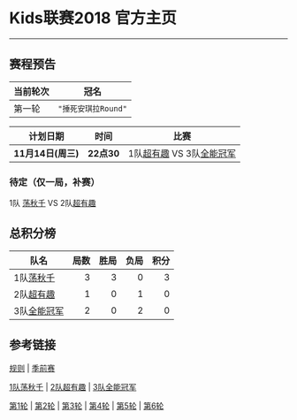 # Kids联赛2018 官方主页
---

## 赛程预告

|当前轮次|冠名|
|-------|----|
|第一轮 | ```"捶死安琪拉Round"``` |

|计划日期|时间|比赛|
|--------|------|----|
|**11月14日(周三)** | **22点30** | 1队[超有趣](team2.md) VS 3队[全能冠军](team3.md) |

### 待定（仅一局，补赛）
1队 [荡秋千](team1.md) VS  2队[超有趣](team2.md)

## 总积分榜

| 队名         | 局数 | 胜局 | 负局 |  积分 |
|-------------| --: | --: | --: | --: |
| 1队[荡秋千](team1.md)   | 3  | 3  | 0 | 3 |
| 2队[超有趣](team2.md)   | 1  | 0  | 1 | 0 |
| 3队[全能冠军](team3.md) | 2  | 0  | 2 | 0 |


## 参考链接
[规则](rule.md) \| [季前赛](pre_season.md) 

[1队荡秋千](team1.md) \| [2队超有趣](team2.md) \| [3队全能冠军](team3.md)

[第1轮](round1.md) \| [第2轮](round2.md) \| [第3轮](round3.md) \| [第4轮](round4.md) \| [第5轮](round5.md) \| [第6轮](round6.md) 



